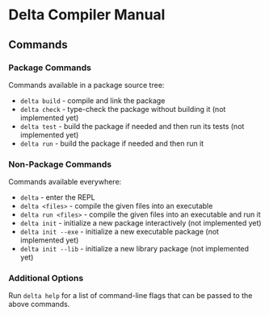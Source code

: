 # Delta Compiler Manual

## Commands

### Package Commands

Commands available in a package source tree:
- `delta build` - compile and link the package
- `delta check` - type-check the package without building it (not implemented yet)
- `delta test` - build the package if needed and then run its tests (not implemented yet)
- `delta run` - build the package if needed and then run it

### Non-Package Commands

Commands available everywhere:
- `delta` - enter the REPL
- `delta <files>` - compile the given files into an executable
- `delta run <files>` - compile the given files into an executable and run it
- `delta init` - initialize a new package interactively (not implemented yet)
- `delta init --exe` - initialize a new executable package (not implemented yet)
- `delta init --lib` - initialize a new library package (not implemented yet)

### Additional Options

Run `delta help` for a list of command-line flags that can be passed to the
above commands.
